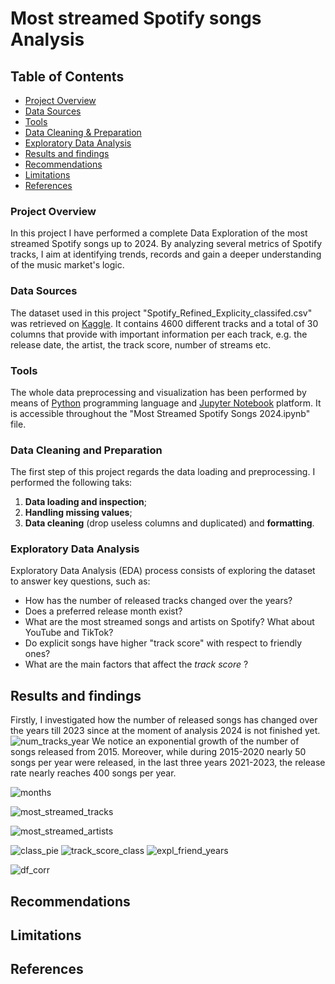 # Most streamed Spotify songs Analysis

## Table of Contents
- [Project Overview](#project-overview)
- [Data Sources](#data-sources)
- [Tools](#tools)
- [Data Cleaning & Preparation](#data-cleaning-and-preparation)
- [Exploratory Data Analysis](#exploratory-data-analysis)
- [Results and findings](#results-and-findings)
- [Recommendations](#recommendations)
- [Limitations](#limitations)
- [References](#references)
 

### Project Overview
In this project I have performed a complete Data Exploration of the most streamed Spotify songs up to 2024. By analyzing several metrics of Spotify tracks, I aim at identifying trends, records and gain a deeper understanding of the music market's logic.

### Data Sources
The dataset used in this project "Spotify_Refined_Explicity_classifed.csv" was retrieved on [Kaggle](https://www.kaggle.com/datasets/pragyantiwari/spotify-refined-explicity-classified-1). It contains 4600 different tracks and a total of 30 columns that provide with important information per each track, e.g. the release date, the artist, the track score, number of streams etc.

### Tools
The whole data preprocessing and visualization has been performed by means of [Python](https://www.python.org/downloads/) programming language and [Jupyter Notebook](https://jupyter.org/install) platform. It is accessible throughout the "Most Streamed Spotify Songs 2024.ipynb" file.

### Data Cleaning and Preparation
The first step of this project regards the data loading and preprocessing. I performed the following taks:
1. **Data loading and inspection**;
2. **Handling missing values**;
3. **Data cleaning** (drop useless columns and duplicated) and **formatting**.

### Exploratory Data Analysis
Exploratory Data Analysis (EDA) process consists of exploring the dataset to answer key questions, such as:
- How has the number of released tracks changed over the years?
- Does a preferred release month exist?
- What are the most streamed songs and artists on Spotify? What about YouTube and TikTok?
- Do explicit songs have higher "track score" with respect to friendly ones?
- What are the main factors that affect the *track score* ?

## Results and findings
Firstly, I investigated how the number of released songs has changed over the years till 2023 since at the moment of analysis 2024 is not finished yet.
![num_tracks_year](https://github.com/user-attachments/assets/c0a73bac-ff4a-4433-b2aa-a993b99637d5)
We notice an exponential growth of the number of songs released from 2015. Moreover, while during 2015-2020 nearly 50 songs per year were released, in the last three years 2021-2023, the release rate nearly reaches 400 songs per year.



![months](https://github.com/user-attachments/assets/b325e110-08f2-47c6-98b9-e5ae585100b9)

![most_streamed_tracks](https://github.com/user-attachments/assets/d767cfe0-08c2-49f9-ac65-283d48d545f1)

![most_streamed_artists](https://github.com/user-attachments/assets/77471030-9b4f-4321-a422-124afa9566b6)


![class_pie](https://github.com/user-attachments/assets/11168980-6044-44e3-a591-172c237c1eed)
![track_score_class](https://github.com/user-attachments/assets/e08232da-1733-46b6-9215-67bdbed2a90d)
![expl_friend_years](https://github.com/user-attachments/assets/51ff3985-04ee-4b19-95ff-4cff39c4a10f)

![df_corr](https://github.com/user-attachments/assets/f59aab19-1845-4a46-8ec4-b1e020a8832a)

## Recommendations

## Limitations

## References
